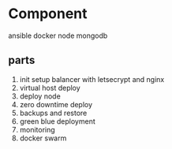 # Component

ansible
docker
node
mongodb

## parts

 1. init setup balancer with letsecrypt and nginx
 2. virtual host deploy
 3. deploy node
 4. zero downtime deploy
 5. backups and restore
 6. green blue deployment
 7. monitoring
 4. docker swarm
